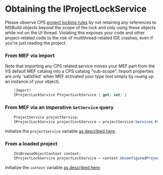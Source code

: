 Obtaining the IProjectLockService
=================================

Please observe CPS [project locking rules](../overview/project_lock.md)
by not retaining any references to MSBuild objects beyond the scope of the
lock and only using these objects while not on the UI thread.  Violating
this exposes your code and other project-related code to the risk of
multithread-related IDE crashes, even if you're just reading the project.

### From MEF via import

Note that importing any CPS related service moves your MEF part from the
VS default MEF catalog into a CPS catalog "sub-scope". Import properties
are only 'satisfied' when MEF activated your type (not simply by `new`ing
up an instance of your object).

```csharp
    [Import]
    IProjectLockService ProjectLockService { get; set; }
```

### From MEF via an imperative `GetService` query

```csharp
    ProjectService projectService;
    IProjectLockService projectLockService = projectService.Services.ProjectLockService;
```

Initialize the `projectService` variable [as described here](obtaining_the_ProjectService.md).

### From a loaded project

```csharp
    IVsBrowseObjectContext context;
    IProjectLockService projectLockService = context.UnconfiguredProject.ProjectService.Services.ProjectLockService;
```

Initialize the `context` variable [as described here](finding_CPS_in_a_VS_project.md).

